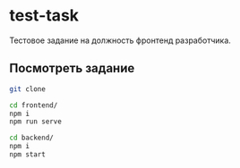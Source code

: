 # test-task
Тестовое задание на должность фронтенд разработчика.

## Посмотреть задание

```bash
git clone

cd frontend/
npm i
npm run serve

cd backend/
npm i
npm start
```